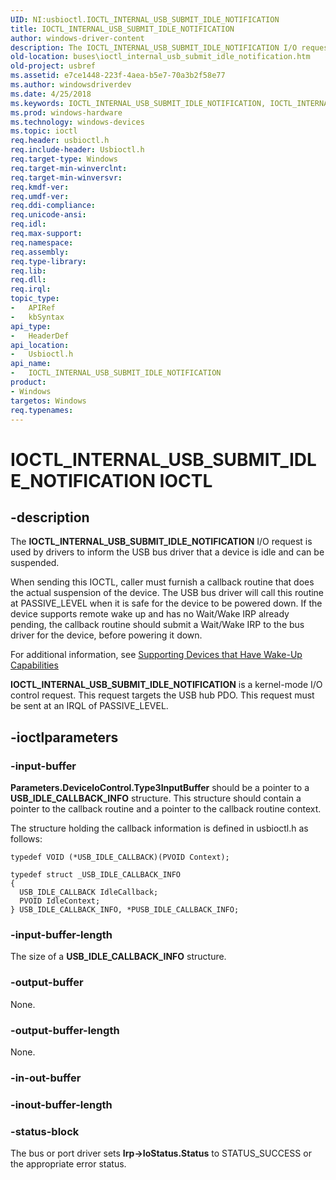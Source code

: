 ```yaml
---
UID: NI:usbioctl.IOCTL_INTERNAL_USB_SUBMIT_IDLE_NOTIFICATION
title: IOCTL_INTERNAL_USB_SUBMIT_IDLE_NOTIFICATION
author: windows-driver-content
description: The IOCTL_INTERNAL_USB_SUBMIT_IDLE_NOTIFICATION I/O request is used by drivers to inform the USB bus driver that a device is idle and can be suspended.
old-location: buses\ioctl_internal_usb_submit_idle_notification.htm
old-project: usbref
ms.assetid: e7ce1448-223f-4aea-b5e7-70a3b2f58e77
ms.author: windowsdriverdev
ms.date: 4/25/2018
ms.keywords: IOCTL_INTERNAL_USB_SUBMIT_IDLE_NOTIFICATION, IOCTL_INTERNAL_USB_SUBMIT_IDLE_NOTIFICATION control, IOCTL_INTERNAL_USB_SUBMIT_IDLE_NOTIFICATION control code [Buses], buses.ioctl_internal_usb_submit_idle_notification, usbioctl/IOCTL_INTERNAL_USB_SUBMIT_IDLE_NOTIFICATION, usbirp_4a27792b-b726-4741-9d59-5e2b70a3b1c6.xml
ms.prod: windows-hardware
ms.technology: windows-devices
ms.topic: ioctl
req.header: usbioctl.h
req.include-header: Usbioctl.h
req.target-type: Windows
req.target-min-winverclnt: 
req.target-min-winversvr: 
req.kmdf-ver: 
req.umdf-ver: 
req.ddi-compliance: 
req.unicode-ansi: 
req.idl: 
req.max-support: 
req.namespace: 
req.assembly: 
req.type-library: 
req.lib: 
req.dll: 
req.irql: 
topic_type:
-	APIRef
-	kbSyntax
api_type:
-	HeaderDef
api_location:
-	Usbioctl.h
api_name:
-	IOCTL_INTERNAL_USB_SUBMIT_IDLE_NOTIFICATION
product:
- Windows
targetos: Windows
req.typenames: 
---
```


# IOCTL_INTERNAL_USB_SUBMIT_IDLE_NOTIFICATION IOCTL


## -description



The <b>IOCTL_INTERNAL_USB_SUBMIT_IDLE_NOTIFICATION</b> I/O request is used by drivers to inform the USB bus driver that a device is idle and can be suspended. 

When sending this IOCTL, caller must furnish a callback routine that does the actual suspension of the device. The USB bus driver will call this routine at PASSIVE_LEVEL when it is safe for the device to be powered down. If the device supports remote wake up and has no Wait/Wake IRP already pending, the callback routine should submit a Wait/Wake IRP to the bus driver for the device, before powering it down. 

For additional information, see <a href="https://msdn.microsoft.com/library/windows/hardware/ff563907">Supporting Devices that Have Wake-Up Capabilities</a>


<b>IOCTL_INTERNAL_USB_SUBMIT_IDLE_NOTIFICATION</b> is a kernel-mode I/O control request. This request targets the USB hub PDO. This request must be sent at an IRQL of PASSIVE_LEVEL.




## -ioctlparameters




### -input-buffer

<b>Parameters.DeviceIoControl.Type3InputBuffer</b> should be a pointer to a <b>USB_IDLE_CALLBACK_INFO</b> structure. This structure should contain a pointer to the callback routine and a pointer to the callback routine context. 

The structure holding the callback information is defined in usbioctl.h as follows:

<pre class="syntax" xml:space="preserve"><code>typedef VOID (*USB_IDLE_CALLBACK)(PVOID Context);

typedef struct _USB_IDLE_CALLBACK_INFO 
{
  USB_IDLE_CALLBACK IdleCallback;
  PVOID IdleContext;
} USB_IDLE_CALLBACK_INFO, *PUSB_IDLE_CALLBACK_INFO;</code></pre>

### -input-buffer-length

The size of a <b>USB_IDLE_CALLBACK_INFO</b> structure.


### -output-buffer

None.


### -output-buffer-length

None.


### -in-out-buffer








### -inout-buffer-length








### -status-block

The bus or port driver sets <b>Irp-&gt;IoStatus.Status</b> to STATUS_SUCCESS or the appropriate error status.


